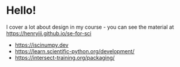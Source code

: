 # Hello! 

I cover a lot about design in my course - you can see the material at https://henryiii.github.io/se-for-sci

<!-- SPHINX-START -->

- https://iscinumpy.dev
- https://learn.scientific-python.org/development/
- https://intersect-training.org/packaging/